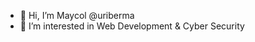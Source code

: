 - 👋 Hi, I’m Maycol @uriberma
- 👀 I’m interested in Web Development & Cyber Security

<!---
uriberma/uriberma is a ✨ special ✨ repository because its `README.md` (this file) appears on your GitHub profile.
You can click the Preview link to take a look at your changes.
--->
